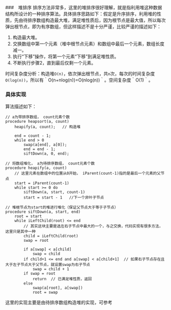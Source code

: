 ###　堆排序
排序方法非常多，这里的堆排序很好理解，就是指利用堆这种数据结构所设计的一种排序算法。具体排序思路如下：假定是升序排序，利用堆的性质，先由待排序数组构造最大堆，满足堆性质后，因为根节点是最大值，所以每次弹出根节点，即为有序数组，但这样描述不是十分严谨，比较严谨的描述如下：
1. 构造最大堆。
2. 交换数组中第一个元素（堆中根节点元素）和数组中最后一个元素，数组长度减一。
3. 执行“下移”操作，将第一个元素“下移”到满足堆性质。
4. 不断执行步骤2，直到最后仅剩一个元素。

时间复杂度分析：构造堆`O(n)`，依次弹出根节点，共`n`次，每次的时间复杂度`O(log(n))`，所以有｀O(n+nlog(n))=O(nlog(n))｀。空间复杂度｀O(1)｀。

### 具体实现
算法描述如下：
```
// a为带排序数组， count元素个数
procedure heapsort(a, count)
    heapify(a, count);   // 构造堆

    end = count - 1;
    while end > 0
        swap(a[end], a[0]);
        end = end - 1;
        siftDown(a, 0, end);

// 将数组堆化， a为待排序数组， count元素个数
procedure heapify(a, count) 
    // 这里元素在数组中的位置从0开始， iParent(count-1)指的是最后一个元素的父节点
    start = iParent(count-1)
    while start >= 0 do
        siftDown(a, start, count-1)
        start = start - 1   //下一个非叶子节点

// 堆根节点为start的堆进行堆化（保证父节点大于等于子节点）
procedure siftDown(a, start, end)
    root = start
    while iLeftChild(root) <= end
        // 其实这块主要是选左右子节点中最大的一个，与之交换，代码实现有很多方法，这里只是其中一种
        child = iLeftChild(root)
        swap = root 

        if a[swap] < a[child]
            swap = child
        if child+1 <= end and a[swap] < a[child+1]  // 如果右子节点存在且大于左子节点大于父节点，就设置swap为右子节点
            swap = child + 1
        if swap = root
            return  // 已满足堆性质，返回
        else
            swap(a[root], a[swap])
            root = swap
```


这里的实现主要是由待排序数组构造堆的实现，可参考


